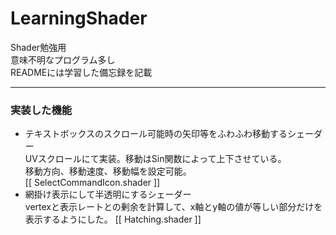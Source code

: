 # LearningShader

Shader勉強用<br>
意味不明なプログラム多し<br>
READMEには学習した備忘録を記載<br>

***

 ### 実装した機能
 
<ul>
  <li>
    テキストボックスのスクロール可能時の矢印等をふわふわ移動するシェーダー<br>
    UVスクロールにて実装。移動はSin関数によって上下させている。<br>
    移動方向、移動速度、移動幅を設定可能。<br>
    [[ SelectCommandIcon.shader ]]
  </li>
  <li>
     網掛け表示にして半透明にするシェーダー<br>
     vertexと表示レートとの剰余を計算して、x軸とy軸の値が等しい部分だけを表示するようにした。
     [[ Hatching.shader ]]
   </li>
</ul>
